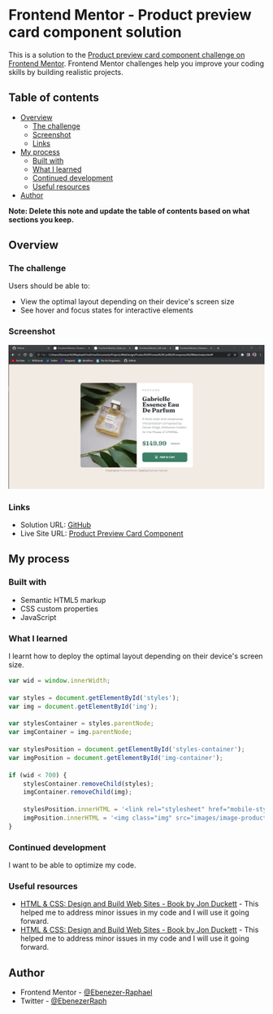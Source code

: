 # Frontend Mentor - Product preview card component solution

This is a solution to the [Product preview card component challenge on Frontend Mentor](https://www.frontendmentor.io/challenges/product-preview-card-component-GO7UmttRfa). Frontend Mentor challenges help you improve your coding skills by building realistic projects.

## Table of contents

- [Overview](#overview)
  - [The challenge](#the-challenge)
  - [Screenshot](#screenshot)
  - [Links](#links)
- [My process](#my-process)
  - [Built with](#built-with)
  - [What I learned](#what-i-learned)
  - [Continued development](#continued-development)
  - [Useful resources](#useful-resources)
- [Author](#author)

**Note: Delete this note and update the table of contents based on what sections you keep.**

## Overview

### The challenge

Users should be able to:

- View the optimal layout depending on their device's screen size
- See hover and focus states for interactive elements

### Screenshot

![](images/product-preview-card-component.jpg)

### Links

- Solution URL: [GitHub](https://github.com/Ebenezer-Raphael/Product-Preview-Card-Component/)
- Live Site URL: [Product Preview Card Component](https://ebenezer-raphael.github.io/Product-Preview-Card-Component/)

## My process

### Built with

- Semantic HTML5 markup
- CSS custom properties
- JavaScript

### What I learned

I learnt how to deploy the optimal layout depending on their device's screen size.

```js
var wid = window.innerWidth;

var styles = document.getElementById('styles');
var img = document.getElementById('img');

var stylesContainer = styles.parentNode;
var imgContainer = img.parentNode;

var stylesPosition = document.getElementById('styles-container');
var imgPosition = document.getElementById('img-container');

if (wid < 700) {    
    stylesContainer.removeChild(styles);
    imgContainer.removeChild(img);

    stylesPosition.innerHTML = '<link rel="stylesheet" href="mobile-styles.css">';
    imgPosition.innerHTML = '<img class="img" src="images/image-product-mobile.jpg" height="240" width="343" alt="image-product">';
}

```

### Continued development

I want to be able to optimize my code. 

### Useful resources

- [HTML & CSS: Design and Build Web Sites - Book by Jon Duckett](https://www.htmlandcssbook.com/) - This helped me to address minor issues in my code and I will use it going forward.
- [HTML & CSS: Design and Build Web Sites - Book by Jon Duckett](https://javascriptbook.com/) - This helped me to address minor issues in my code and I will use it going forward.

## Author

- Frontend Mentor - [@Ebenezer-Raphael](https://www.frontendmentor.io/profile/Ebenezer-Raphael)
- Twitter - [@EbenezerRaph](https://www.twitter.com/EbenezerRaph)
